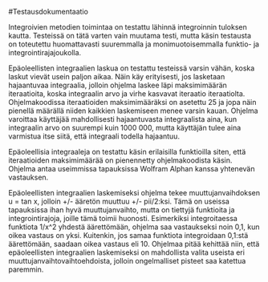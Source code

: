 #Testausdokumentaatio

Integroivien metodien toimintaa on testattu lähinnä integroinnin tuloksen 
kautta. Testeissä on tätä varten vain muutama testi, mutta käsin testausta on 
toteutettu huomattavasti suuremmalla ja monimuotoisemmalla funktio- ja 
integrointirajajoukolla.

Epäoleellisten integraalien laskua on testattu testeissä varsin vähän, koska 
laskut vievät usein paljon aikaa. Näin käy erityisesti, jos lasketaan 
hajaantuvaa integraalia, jolloin ohjelma laskee läpi maksimimäärän iteraatioita, 
koska integraalin arvo ja virhe kasvavat iteraatio iteraatiolta. Ohjelmakoodissa 
iteraatioiden maksimimääräksi on asetettu 25 ja jopa näin pienellä määrällä 
niiden kaikkien laskemiseen menee varsin kauan. Ohjelma varoittaa käyttäjää 
mahdollisesti hajaantuvasta integraalista aina, kun integraalin arvo on 
suurempi kuin 1000 000, mutta käyttäjän tulee aina varmistua itse siitä, että 
integraali todella hajaantuu.
 
Epäoleellisia integraaleja on testattu käsin erilaisilla funktioilla siten, 
että iteraatioiden maksimimäärää on pienennetty ohjelmakoodista käsin. Ohjelma 
antaa useimmissa tapauksissa Wolfram Alphan kanssa yhtenevän vastauksen.

Epäoleellisten integraalien laskemiseksi ohjelma tekee muuttujanvaihdoksen 
u = tan x, jolloin +/- ääretön muuttuu +/- pii/2:ksi. Tämä on useissa 
tapauksissa ihan hyvä muuttujanvaihto, mutta on tiettyjä funktioita ja 
integrointirajoja, joille tämä toimii huonosti. Esimerkiksi integroitaessa 
funktiota 1/x^2 yhdestä äärettömään, ohjelma saa vastaukseksi noin 0,1, kun 
oikea vastaus on yksi. Kuitenkin, jos samaa funktiota integroidaan 0,1:stä 
äärettömään, saadaan oikea vastaus eli 10. Ohjelmaa pitää kehittää niin, että 
epäoleellisten integraalien laskemiseksi on mahdollista valita useista eri 
muuttujanvaihtovaihtoehdoista, jolloin ongelmalliset pisteet saa katettua 
paremmin.

